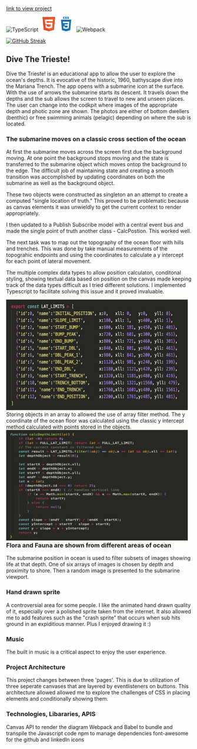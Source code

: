 [link to view project](https://dmgudeman.github.io/DiveTheTrieste/)

<div>
    <img src="https://cdn.jsdelivr.net/gh/devicons/devicon/icons/typescript/typescript-original.svg" title="TypeScript" alt="TypeScript" width="40" height="40"/>&nbsp;
    <img src="https://github.com/devicons/devicon/blob/master/icons/html5/html5-original.svg" title="HTML5" alt="HTML" width="40" height="40"/>&nbsp;
    <img src="https://github.com/devicons/devicon/blob/master/icons/css3/css3-plain-wordmark.svg"  title="CSS3" alt="CSS" width="40" height="40"/>&nbsp;
    <img src="https://cdn.jsdelivr.net/gh/devicons/devicon/icons/webpack/webpack-original.svg" title="Webpack" alt="Webpack" width="40" height="40"/>&nbsp;
</div>

<!-- [![GitHub Streak](http://github-readme-streak-stats.herokuapp.com?user=dmgudeman)](https://git.io/streak-stats) -->
[![GitHub Streak](http://github-readme-streak-stats.herokuapp.com?user=dmgudeman&exclude_days=Sun%2CSat)](https://git.io/streak-stats)
## Dive The Trieste!
Dive the Trieste! is an educational app to allow the user to explore
the ocean's depths. It is evocative of the historic, 1960,  bathyscape
dive into the Mariana Trench.  The app opens with a submarine
icon at the surface.  With the use of arrows the submarine
starts its descent. It travels down the depths and the 
sub allows the screen to travel to new and unseen places.
The user can change into the codkpit where images of the
appropriate depth and photic zone are shown.  The photos
are either of bottom dwellers (benthic) or free swimming
animals (pelagic) depending on where the sub is located.

### The submarine moves on a classic cross section of the ocean
At first the submarine moves across the screen first due the background
moving. At one point the background stops moving and the state is transferred
to the submarine object which moves ontop the background
to the edge. The difficult job of maintaining state and creating a smooth
transition was  accomplished by updating coordinates on both the submarine 
as well as the background object. 

These two objects were constructed as singleton an an attempt to create 
a computed "single location of truth." This proved to be problematic
because as canvas elements it was unwieldly to get the current context
to render appropriately.

I then updated to a Publish Subscribe model with a central event bus and
made the single point of truth another class - CalcPostion.  This worked well.

The next task was to map out the topography of the ocean floor with hills and
trenches. This was done by take manual measurements of the topograhic endpoints
and using the coordinates to calculate a y intercept for each point of lateral
movement.  

The multiple complex data types to allow position calculaton, conditonal styling,
showing textual data based on position on the canvas made keeping track of the 
data types difficult as I tried different solutions. I implemented Typescript to 
facilitate solving this issue and it proved invaluable. 

<div style="float: left; margin-right: 10px;">
<img src="./assets/code/constants.png" alt="constants" width="600" height="300">
</div>
Storing objects in an array to allowed the use of array filter method. The y coordinate of the ocean
floor was  calculated using the classic y intercept method calculated with points stored
in the objects.
<div style="float: left; margin-right: 10px;">
<img src="./assets/code/yIntercept.png" alt="constants" width="600" height="300">
</div>

### Flora and Fauna are shown from different areas of ocean
The submarine position in ocean is used to filter subsets of images
showing life at that depth. One of six arrays of images is chosen by depth and
proximity to shore. Then a random image is presented to the
submarine viewport.

### Hand drawn sprite
A controversial area for some people. I like the animated hand drawn quality of
it, especially  over a polished sprite taken from the internet. It also allowed
me to add features such as the "crash sprite" that occurs when sub hits ground
in an expiditious manner. Plus I enjoyed drawing it :)  

### Music
The built in music is a critical aspect to enjoy the user experience.

### Project Architecture
This project changes between three 'pages'. This is due to utilization 
of three seperate canvases that are layered by eventlisteners on buttons. This 
architecture allowed allowed me to explore the challenges of CSS in placing
elements and conditionally showing them.

### Technologies, Libararies, APIS
Canvas API to render the diagram
Webpack and Babel to bundle and transpile the Javascript code
npm to manage dependencies
font-awesome for the github and linkedIn icons













